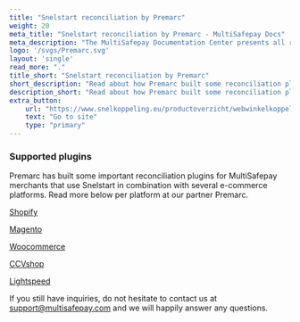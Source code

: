 ```yaml
---
title: "Snelstart reconciliation by Premarc"
weight: 20
meta_title: "Snelstart reconciliation by Premarc - MultiSafepay Docs"
meta_description: "The MultiSafepay Documentation Center presents all relevant information about our Plugins and API. You can also find support pages for payment methods, tools and general questions as well as the contact details of our Support and Integration Teams."
logo: '/svgs/Premarc.svg'
layout: 'single'
read_more: "."
title_short: "Snelstart reconciliation by Premarc"
short_description: "Read about how Premarc built some reconciliation plugins for your Snelstart platform"
description_short: "Read about how Premarc built some reconciliation plugins for your Snelstart platform"
extra_button:
    url: "https://www.snelkoppeling.eu/productoverzicht/webwinkelkoppelingen"
    text: "Go to site"
    type: "primary"
---
```

### Supported plugins

Premarc has built some important reconciliation plugins for MultiSafepay merchants that use Snelstart in combination with several e-commerce platforms. Read more below per platform at our partner Premarc.


[Shopify](https://www.snelkoppeling.eu/shopify)

[Magento](https://www.snelkoppeling.eu/magento)

[Woocommerce](https://www.snelkoppeling.eu/woocommerce)

[CCVshop](https://www.snelkoppeling.eu/ccvshop)

[Lightspeed](https://www.snelkoppeling.eu/lightspeed)


If you still have inquiries, do not hesitate to contact us at <support@multisafepay.com> and we will happily answer any questions.
